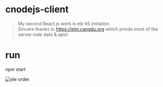 # cnodejs-client

> My second React.js work is ele h5 imitation. <br>
> Sincere thanks to https://elm.cangdu.org which privde most of the server-side data & apis!

# run
npm start


![ele order][1]<br>


[1]: https://raw.githubusercontent.com/maxyou/ele-h5-like/master/screen.PNG

